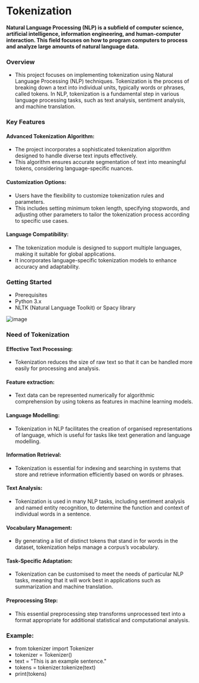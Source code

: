 # Tokenization

**Natural Language Processing (NLP) is a subfield of computer science, artificial intelligence, information engineering, and human-computer interaction. This field focuses on how to program computers to process and analyze large amounts of natural language data.**

### Overview
- This project focuses on implementing tokenization using Natural Language Processing (NLP) techniques. Tokenization is the process of breaking down a text into individual units, typically words or phrases, called tokens. In NLP, tokenization is a fundamental step in various language processing tasks, such as text analysis, sentiment analysis, and machine translation.

### Key Features
#### Advanced Tokenization Algorithm:
- The project incorporates a sophisticated tokenization algorithm designed to handle diverse text inputs effectively.
- This algorithm ensures accurate segmentation of text into meaningful tokens, considering language-specific nuances.

#### Customization Options: 
- Users have the flexibility to customize tokenization rules and parameters.
- This includes setting minimum token length, specifying stopwords, and adjusting other parameters to tailor the tokenization process according to specific use cases.

#### Language Compatibility: 
- The tokenization module is designed to support multiple languages, making it suitable for global applications.
- It incorporates language-specific tokenization models to enhance accuracy and adaptability.
### Getting Started
- Prerequisites
- Python 3.x
- NLTK (Natural Language Toolkit) or Spacy library

![image](https://github.com/Yuvaramesh/NLP-Programs/assets/122080340/5dd0a775-137d-4204-b842-5a05b5cc1766)



### Need of Tokenization

#### Effective Text Processing: 
- Tokenization reduces the size of raw text so that it can be handled more easily for processing and analysis.
#### Feature extraction:
- Text data can be represented numerically for algorithmic comprehension by using tokens as features in machine learning models.
#### Language Modelling: 
- Tokenization in NLP facilitates the creation of organised representations of language, which is useful for tasks like text generation and language modelling.
#### Information Retrieval: 
- Tokenization is essential for indexing and searching in systems that store and retrieve information efficiently based on words or phrases.
#### Text Analysis:
- Tokenization is used in many NLP tasks, including sentiment analysis and named entity recognition, to determine the function and context of individual words in a sentence.
#### Vocabulary Management: 
- By generating a list of distinct tokens that stand in for words in the dataset, tokenization helps manage a corpus’s vocabulary.
#### Task-Specific Adaptation:
- Tokenization can be customised to meet the needs of particular NLP tasks, meaning that it will work best in applications such as summarization and machine translation.
#### Preprocessing Step: 
- This essential preprocessing step transforms unprocessed text into a format appropriate for additional statistical and computational analysis.

### Example:

- from tokenizer import Tokenizer
- tokenizer = Tokenizer()
- text = "This is an example sentence."
- tokens = tokenizer.tokenize(text)
- print(tokens)
